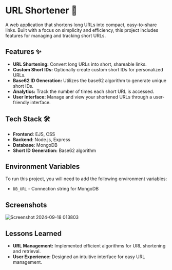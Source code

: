 # URL Shortener 🚀

A web application that shortens long URLs into compact, easy-to-share links. Built with a focus on simplicity and efficiency, this project includes features for managing and tracking short URLs.

## Features ✨

- **URL Shortening:** Convert long URLs into short, shareable links.
- **Custom Short IDs:** Optionally create custom short IDs for personalized URLs.
- **Base62 ID Generation:** Utilizes the base62 algorithm to generate unique short IDs.
- **Analytics:** Track the number of times each short URL is accessed.
- **User Interface:** Manage and view your shortened URLs through a user-friendly interface.

## Tech Stack 🛠️

- **Frontend**: EJS, CSS
- **Backend**: Node.js, Express
- **Database**: MongoDB
- **Short ID Generation:** Base62 algorithm

## Environment Variables

To run this project, you will need to add the following environment variables:

- `DB_URL` - Connection string for MongoDB

## Screenshots

![Screenshot 2024-09-18 013803](https://github.com/user-attachments/assets/16801e7f-0de6-4959-b14a-e30269946549)


## Lessons Learned

- **URL Management:** Implemented efficient algorithms for URL shortening and retrieval.
- **User Experience:** Designed an intuitive interface for easy URL management.
